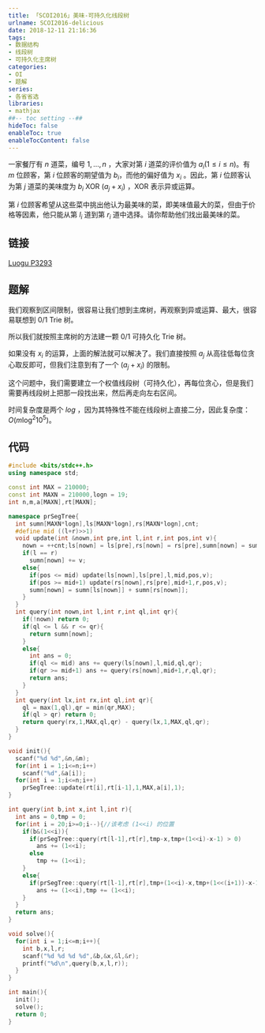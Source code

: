 ```yaml
---
title: 「SCOI2016」美味-可持久化线段树
urlname: SCOI2016-delicious
date: 2018-12-11 21:16:36
tags:
- 数据结构
- 线段树
- 可持久化主席树
categories: 
- OI
- 题解
series:
- 各省省选
libraries:
- mathjax 
##-- toc setting --##
hideToc: false
enableToc: true
enableTocContent: false
---
```


一家餐厅有 $n$ 道菜，编号 $1,\dots,n$ ，大家对第 $i$ 道菜的评价值为 $a_i(1 \leq i \leq n)$。有 $m$ 位顾客，第 $i$ 位顾客的期望值为 $b_i$，而他的偏好值为 $x_i$ 。因此，第 $i$ 位顾客认为第 $j$ 道菜的美味度为 $b_i\ \text{XOR}\ (a_j+x_i)$ ，$\text{XOR}$ 表示异或运算。

第 $i$ 位顾客希望从这些菜中挑出他认为最美味的菜，即美味值最大的菜，但由于价格等因素，他只能从第 $l_i$ 道到第 $r_i$ 道中选择。请你帮助他们找出最美味的菜。

<!--more-->

## 链接

[Luogu P3293](https://www.luogu.org/problemnew/show/P3293)

## 题解

我们观察到区间限制，很容易让我们想到主席树，再观察到异或运算、最大，很容易联想到 0/1 Trie 树。

所以我们就按照主席树的方法建一颗 0/1 可持久化 Trie 树。

如果没有 $x_i$ 的运算，上面的解法就可以解决了。我们直接按照 $a_j$ 从高往低每位贪心取反即可，但我们注意到有了一个 $(a_j + x_i)$ 的限制。

这个问题中，我们需要建立一个权值线段树（可持久化），再每位贪心，但是我们需要再线段树上把那一段找出来，然后再走向左右区间。

时间复杂度是两个 $log$ ，因为其特殊性不能在线段树上直接二分，因此复杂度：$O(m \log^2 10^5 )$。

## 代码


```cpp
#include <bits/stdc++.h>
using namespace std;

const int MAX = 210000;
const int MAXN = 210000,logn = 19;
int n,m,a[MAXN],rt[MAXN];

namespace prSegTree{
  int sumn[MAXN*logn],ls[MAXN*logn],rs[MAXN*logn],cnt;
  #define mid ((l+r)>>1)
  void update(int &nown,int pre,int l,int r,int pos,int v){
    nown = ++cnt;ls[nown] = ls[pre],rs[nown] = rs[pre],sumn[nown] = sumn[pre];
    if(l == r)
      sumn[nown] += v;
    else{
      if(pos <= mid) update(ls[nown],ls[pre],l,mid,pos,v);
      if(pos >= mid+1) update(rs[nown],rs[pre],mid+1,r,pos,v);
      sumn[nown] = sumn[ls[nown]] + sumn[rs[nown]];
    }
  }  
  int query(int nown,int l,int r,int ql,int qr){
    if(!nown) return 0;
    if(ql <= l && r <= qr){
      return sumn[nown];
    }
    else{
      int ans = 0;
      if(ql <= mid) ans += query(ls[nown],l,mid,ql,qr);
      if(qr >= mid+1) ans += query(rs[nown],mid+1,r,ql,qr);
      return ans;
    }
  }
  int query(int lx,int rx,int ql,int qr){
    ql = max(1,ql),qr = min(qr,MAX);
    if(ql > qr) return 0;
    return query(rx,1,MAX,ql,qr) - query(lx,1,MAX,ql,qr);
  }
}

void init(){
  scanf("%d %d",&n,&m);
  for(int i = 1;i<=n;i++)
    scanf("%d",&a[i]);
  for(int i = 1;i<=n;i++)
    prSegTree::update(rt[i],rt[i-1],1,MAX,a[i],1);
}

int query(int b,int x,int l,int r){
  int ans = 0,tmp = 0;
  for(int i = 20;i>=0;i--){//该考虑 (1<<i) 的位置
    if(b&(1<<i)){
      if(prSegTree::query(rt[l-1],rt[r],tmp-x,tmp+(1<<i)-x-1) > 0)
        ans += (1<<i);
      else
        tmp += (1<<i);
    }
    else{
      if(prSegTree::query(rt[l-1],rt[r],tmp+(1<<i)-x,tmp+(1<<(i+1))-x-1) > 0) 
        ans += (1<<i),tmp += (1<<i);
    }
  }
  return ans;
}

void solve(){
  for(int i = 1;i<=m;i++){
    int b,x,l,r;
    scanf("%d %d %d %d",&b,&x,&l,&r);
    printf("%d\n",query(b,x,l,r));
  }
}

int main(){
  init();
  solve();
  return 0;
}
```

